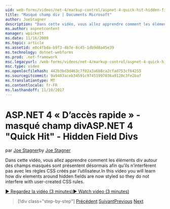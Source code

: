 ```yaml
---
uid: web-forms/videos/net-4/markup-control/aspnet-4-quick-hit-hidden-field-divs
title: "Masqué champ div | Documents Microsoft"
author: JoeStagner
description: "Dans cette vidéo, vous allez apprendre comment les éléments div autour des champs masqués sont présentent désormais afin qu’ils n’interfèrent pas avec les règles CSS créés par l’utilisateur."
ms.author: aspnetcontent
manager: wpickett
ms.date: 11/16/2009
ms.topic: article
ms.assetid: e0c4fbda-b9f3-4b7e-8c45-1db9d8a45e39
ms.technology: dotnet-webforms
ms.prod: .net-framework
msc.legacyurl: /web-forms/videos/net-4/markup-control/aspnet-4-quick-hit-hidden-field-divs
msc.type: video
ms.openlocfilehash: 442b3bd3d463c7f02a3a6b8ca2cfad753cf64255
ms.sourcegitcommit: 9a9483aceb34591c97451997036a9120c3fe2baf
ms.translationtype: MT
ms.contentlocale: fr-FR
ms.lasthandoff: 11/10/2017
---
```

<a name="aspnet-4-quick-hit---hidden-field-divs"></a><span data-ttu-id="28853-103">ASP.NET 4 « D’accès rapide » - masqué champ div</span><span class="sxs-lookup"><span data-stu-id="28853-103">ASP.NET 4 "Quick Hit" - Hidden Field Divs</span></span>
====================
<span data-ttu-id="28853-104">par [Joe Stagner](https://github.com/JoeStagner)</span><span class="sxs-lookup"><span data-stu-id="28853-104">by [Joe Stagner](https://github.com/JoeStagner)</span></span>

<span data-ttu-id="28853-105">Dans cette vidéo, vous allez apprendre comment les éléments div autour des champs masqués sont présentent désormais afin qu’ils n’interfèrent pas avec les règles CSS créés par l’utilisateur.</span><span class="sxs-lookup"><span data-stu-id="28853-105">In this video you will learn how div elements around hidden fields are now styled so they do not interfere with user-created CSS rules.</span></span>

[<span data-ttu-id="28853-106">&#9654; Regardez la vidéo (3 minutes)</span><span class="sxs-lookup"><span data-stu-id="28853-106">&#9654; Watch video (3 minutes)</span></span>](https://channel9.msdn.com/Blogs/ASP-NET-Site-Videos/aspnet-4-quick-hit-hidden-field-divs)

>[!div class="step-by-step"]
<span data-ttu-id="28853-107">[Précédent](aspnet-4-quick-hit-tableless-menu-control.md)
[Suivant](aspnet-4-quick-hit-disabled-control-styling.md)</span><span class="sxs-lookup"><span data-stu-id="28853-107">[Previous](aspnet-4-quick-hit-tableless-menu-control.md)
[Next](aspnet-4-quick-hit-disabled-control-styling.md)</span></span>
